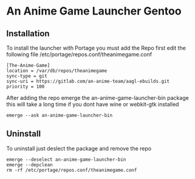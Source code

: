 # An Anime Game Launcher Gentoo

## Installation

To install the launcher with Portage you must add the Repo first
edit the following file
/etc/portage/repos.conf/theanimegame.conf
```
[The-Anime-Game]
location = /var/db/repos/theanimegame
sync-type = git
sync-uri = https://gitlab.com/an-anime-team/aagl-ebuilds.git
priority = 100
```

After adding the repo emerge the an-anime-game-launcher-bin package
this will take a long time if you dont have wine or webkit-gtk installed

```
emerge --ask an-anime-game-launcher-bin
```


## Uninstall

To uninstall just deslect the package and remove the repo

```
emerge --deselect an-anime-game-launcher-bin
emerge --depclean
rm -rf /etc/portage/repos.conf/theanimegame.conf
```

```

